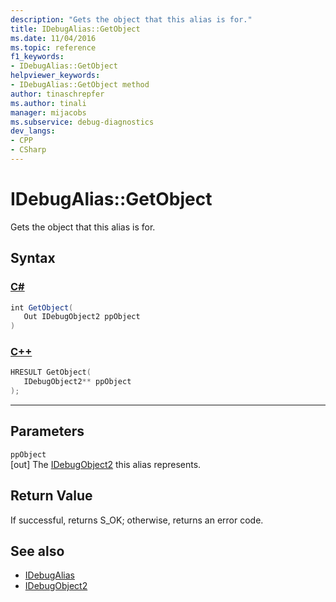 ```yaml
---
description: "Gets the object that this alias is for."
title: IDebugAlias::GetObject
ms.date: 11/04/2016
ms.topic: reference
f1_keywords:
- IDebugAlias::GetObject
helpviewer_keywords:
- IDebugAlias::GetObject method
author: tinaschrepfer
ms.author: tinali
manager: mijacobs
ms.subservice: debug-diagnostics
dev_langs:
- CPP
- CSharp
---
```

# IDebugAlias::GetObject

Gets the object that this alias is for.

## Syntax

### [C#](#tab/csharp)
```csharp
int GetObject(
   Out IDebugObject2 ppObject
)
```
### [C++](#tab/cpp)
```cpp
HRESULT GetObject(
   IDebugObject2** ppObject
);
```
---

## Parameters
`ppObject`\
[out] The [IDebugObject2](../../../extensibility/debugger/reference/idebugobject2.md) this alias represents.

## Return Value
 If successful, returns S_OK; otherwise, returns an error code.

## See also
- [IDebugAlias](../../../extensibility/debugger/reference/idebugalias.md)
- [IDebugObject2](../../../extensibility/debugger/reference/idebugobject2.md)

